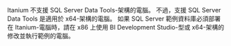 Itanium 不支援 SQL Server Data Tools\-架構的電腦。 不過，支援 SQL Server Data Tools 是適用於 x64\-架構的電腦。 如果 SQL Server 範例資料庫必須部署在 Itanium\-電腦時，請在 x86 上使用 BI Development Studio\-型或 x64\-架構的修改並執行範例的電腦。